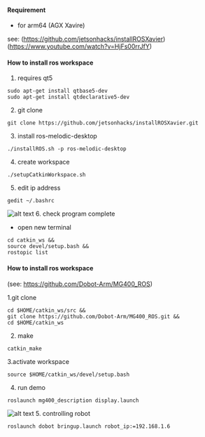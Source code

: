 #### Requirement 
- for arm64 (AGX Xavire)

see: (https://github.com/jetsonhacks/installROSXavier)
(https://www.youtube.com/watch?v=HjFs00rrJfY)


#### How to install ros workspace
1. requires qt5
```
sudo apt-get install qtbase5-dev
sudo apt-get install qtdeclarative5-dev
```
2. git clone
```
git clone https://github.com/jetsonhacks/installROSXavier.git
```
3. install ros-melodic-desktop
```
./installROS.sh -p ros-melodic-desktop
```
4. create workspace
```
./setupCatkinWorkspace.sh
```
5. edit ip address
```
gedit ~/.bashrc
```
![alt text](https://github.com/NMB-MIC/utils/blob/main/jetson/dobot/ros/edit_ip.JPG)
6. check program complete
- open new terminal
```
cd catkin_ws &&
source devel/setup.bash &&
rostopic list
```


#### How to install ros workspace
(see: https://github.com/Dobot-Arm/MG400_ROS)

1.git clone 
```
cd $HOME/catkin_ws/src &&
git clone https://github.com/Dobot-Arm/MG400_ROS.git &&
cd $HOME/catkin_ws
```
2. make
```
catkin_make
```
3.activate workspace
```
source $HOME/catkin_ws/devel/setup.bash
```
4. run demo
```
roslaunch mg400_description display.launch
```
![alt text](https://github.com/NMB-MIC/utils/blob/main/jetson/dobot/ros/demo.JPG)
5. controlling robot
```
roslaunch dobot bringup.launch robot_ip:=192.168.1.6
```
